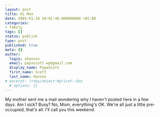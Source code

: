 ```yaml
---
layout: post
title: Hi Mom
date: 2005-01-28 18:02:48.000000000 +01:00
categories:
- family
tags: []
status: publish
type: post
published: true
meta: {}
author:
  login: shanson
  email: papascott-wp@gmail.com
  display_name: PapaScott
  first_name: Scott
  last_name: Hanson
# excerpt: !ruby/object:Hpricot::Doc
  # options: {}
---
```

<p>My mother sent me a mail wondering why I haven't posted here in a few days. Am I sick? Busy? No, Mom, everything's OK. We're all just a little pre-occupied, that's all. I'll call you this weekend.</p>
